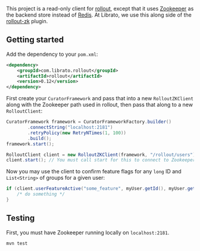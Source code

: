 This project is a read-only client for [rollout](https://github.com/FetLife/rollout/), except that it uses
[Zookeeper](http://zookeeper.apache.org/) as the backend store instead of [Redis](http://redis.io/). At Librato, we
use this along side of the [rollout-zk](https://github.com/papertrail/rollout-zk) plugin.

## Getting started

Add the dependency to your `pom.xml`:

```xml
<dependency>
    <groupId>com.librato.rollout</groupId>
    <artifactId>rollout</artifactId>
    <version>0.12</version>
</dependency>
```

First create your `CuratorFramework` and pass that into a new `RolloutZKClient` along with the Zookeeper path used in
rollout, then pass that along to a new `RolloutClient`:

```java
CuratorFramework framework = CuratorFrameworkFactory.builder()
        .connectString("localhost:2181")
        .retryPolicy(new RetryNTimes(1, 100))
        .build();
framework.start();

RolloutClient client = new RolloutZKClient(framework, "/rollout/users");
client.start(); // You must call start for this to connect to Zookeeper and set watches
```

Now you may use the client to confirm feature flags for any `long` ID and `List<String>` of groups for a given user:

```java
if (client.userFeatureActive("some_feature", myUser.getId(), myUser.getGroups()) {
    /* do something */
}
```

## Testing

First, you must have Zookeeper running locally on `localhost:2181`.

    mvn test
